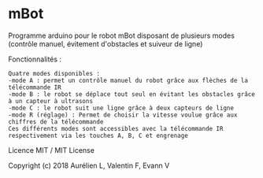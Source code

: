 # mBot
Programme arduino pour le robot mBot disposant de plusieurs modes (contrôle manuel, évitement d'obstacles et suiveur de ligne)

Fonctionnalités :

	Quatre modes disponibles :
  	-mode A : permet un contrôle manuel du robot grâce aux flèches de la télécommande IR
  	-mode B : le robot se déplace tout seul en évitant les obstacles grâce à un capteur à ultrasons
  	-mode C : le robot suit une ligne grâce à deux capteurs de ligne
  	-mode R (réglage) : Permet de choisir la vitesse voulue grâce aux chiffres de la télécommande
	Ces différents modes sont accessibles avec la télécommande IR respectivement via les touches A, B, C et engrenage

Licence MIT / MIT License

Copyright (c) 2018 Aurélien L, Valentin F, Evann V
